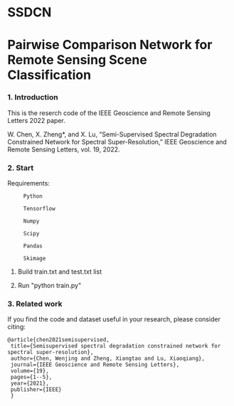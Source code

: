 # SSDCN

# Pairwise Comparison Network for Remote Sensing Scene Classification

### 1. Introduction

This is the reserch code of the IEEE Geoscience and Remote Sensing Letters 2022 paper.

W. Chen, X. Zheng*, and X. Lu, “Semi-Supervised Spectral Degradation Constrained Network for Spectral Super-Resolution,” IEEE Geoscience and Remote Sensing Letters, vol. 19, 2022.


### 2. Start

Requirements:
             
         Python

         Tensorflow

         Numpy
		 
		 Scipy
		 
		 Pandas
		 
		 Skimage

1. Build train.txt and test.txt list 

2. Run "python train.py" 



### 3. Related work

If you find the code and dataset useful in your research, please consider citing:

	@article{chen2021semisupervised,
	 title={Semisupervised spectral degradation constrained network for spectral super-resolution},
     author={Chen, Wenjing and Zheng, Xiangtao and Lu, Xiaoqiang},
     journal={IEEE Geoscience and Remote Sensing Letters},
     volume={19},
     pages={1--5},
     year={2021},
     publisher={IEEE}
     }




